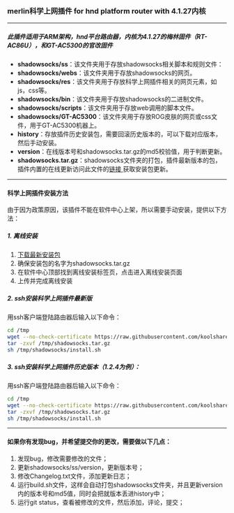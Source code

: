 ### merlin科学上网插件 for hnd platform router with 4.1.27内核
***
##### 此插件适用于ARM架构，hnd平台路由器，内核为4.1.27的梅林固件（RT-AC86U），和GT-AC5300的官改固件</b><br/>
- **shadowsocks/ss**：该文件夹用于存放shadowsocks相关脚本和规则文件：
- **shadowsocks/webs**：该文件夹用于存放shadowsocks的网页。
- **shadowsocks/res**：该文件夹用于存放科学上网插件相关的网页元素，如js，css等。
- **shadowsocks/bin**：该文件夹用于存放shadowsocks的二进制文件。
- **shadowsocks/scripts**：该文件夹用于存放web调用的脚本文件。
- **shadowsocks/GT-AC5300**：该文件夹用于存放ROG皮肤的网页或css文件，用于GT-AC5300机器上。
- **history**：存放插件历史安装包，需要回滚历史版本的，可以下载对应版本，然后手动安装。
- **version**：在线版本号和shadowsocks.tar.gz的md5校验值，用于判断更新。
- **shadowsocks.tar.gz**：shadowsocks文件夹的打包，插件最新版本的包，插件内置的在线更新访问此文件的[链接 ](https://raw.githubusercontent.com/koolshare/koolshare.github.io/master/shadowsocks/shadowsocks.tar.gz) 获取安装包更新。

---
#### 科学上网插件安装方法
由于因为政策原因，该插件不能在软件中心上架，所以需要手动安装，提供以下方法：

##### 1. 离线安装
1. [下载最新安装包](https://raw.githubusercontent.com/koolshare/koolshare.github.io/master/shadowsocks/shadowsocks.tar.gz)
2. 确保安装包的名字为shadowsocks.tar.gz
3. 在软件中心顶部找到离线安装标签页，点击进入离线安装页面
4. 上传并完成离线安装

##### 2. ssh安装科学上网插件最新版
用ssh客户端登陆路由器后输入以下命令：
```bash
cd /tmp
wget --no-check-certificate https://raw.githubusercontent.com/koolshare/rogsoft/master/shadowsocks/shadowsocks.tar.gz
tar -zxvf /tmp/shadowsocks.tar.gz
sh /tmp/shadowsocks/install.sh
```

##### 3. ssh安装科学上网插件历史版本（1.2.4为例）： 
用ssh客户端登陆路由器后输入以下命令：
```bash
cd /tmp
wget --no-check-certificate https://raw.githubusercontent.com/koolshare/rogsoft/master/shadowsocks/history/shadowsocks_1.2.4.tar.gz
tar -zxvf /tmp/shadowsocks.tar.gz
sh /tmp/shadowsocks/install.sh
```
---
#### 如果你有发现bug，并希望提交你的更改，需要做以下几点：<br/>
1. 发现bug，修改需要修改的文件；<br/>
2. 更新shadowsocks/ss/version，更新版本号；<br/>
3. 修改Changelog.txt文件，添加更新日志；<br/>
4. 运行build.sh文件，这样会自动打包shadowsocks文件夹，并且更新version内的版本号和md5值，同时会把就版本丢进history中；<br/>
5. 运行git status，查看被修改的文件，然后添加，评论，提交；<br/>
